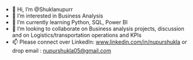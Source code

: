 - 👋 Hi, I’m @Shuklanupurr
- 👀 I’m interested in Business Analysis
- 🌱 I’m currently learning Python, SQL, Power BI
- 💞️ I’m looking to collaborate on Business analysis projects, discussion and on Logistics/transportation operations and KPIs
- 📫 Please connect over LinkedIn: www.linkedin.com/in/nupurshukla or drop email : nupurshukla05@gmail.com
<!---
Shuklanupurr/Shuklanupurr is a ✨ special ✨ repository because its `README.md` (this file) appears on your GitHub profile.
You can click the Preview link to take a look at your changes.
--->
